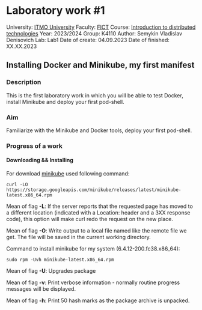 # Laboratory work #1

University: [ITMO University](https://itmo.ru/ru/)
Faculty: [FICT](https://fict.itmo.ru)
Course: [Introduction to distributed technologies](https://github.com/itmo-ict-faculty/introduction-to-distributed-technologies)
Year: 2023/2024
Group: K4110
Author: Semykin Vladislav Denisovich
Lab: Lab1
Date of create: 04.09.2023
Date of finished: XX.XX.2023

## Installing Docker and Minikube, my first manifest

### Description

This is the first laboratory work in which you will be able to test Docker, install Minikube and deploy your first pod-shell.

### Aim

Familiarize with the Minikube and Docker tools, deploy your first pod-shell.

### Progress of a work

#### Downloading && Installing

For download [minikube](https://minikube.sigs.k8s.io/) used following command:

```console
curl -LO https://storage.googleapis.com/minikube/releases/latest/minikube-latest.x86_64.rpm
```

Mean of flag <b>-L</b>: If the server reports that the requested page has moved to a different location (indicated with a Location: header and a 3XX response code), this option will make curl redo the request on the new place.

Mean of flag <b>-O</b>: Write output to a local file named like the remote file we get. The file will be saved in the current working directory.

Command to install minikube for my system (6.4.12-200.fc38.x86_64):

```console
sudo rpm -Uvh minikube-latest.x86_64.rpm
```

Mean of flag <b>-U</b>: Upgrades package

Mean of flag <b>-v</b>: Print verbose information - normally routine progress messages will be displayed.

Mean of flag <b>-h</b>: Print 50 hash marks as the package archive is unpacked.
